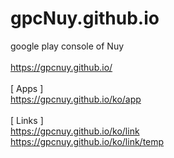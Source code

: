 # gpcNuy.github.io
google play console of Nuy
<br>
<br>https://gpcnuy.github.io/
<br>
<br>[ Apps ]
<br>https://gpcnuy.github.io/ko/app
<br>
<br>[ Links ]
<br>https://gpcnuy.github.io/ko/link
<br>https://gpcnuy.github.io/ko/link/temp
